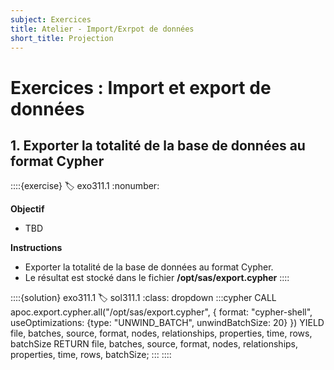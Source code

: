 ```yaml
---
subject: Exercices
title: Atelier - Import/Exrpot de données
short_title: Projection
---
```


# Exercices : Import et export de données

## 1. Exporter la totalité de la base de données au format Cypher
::::{exercise}
:label: exo311.1
:nonumber:

**Objectif**
- TBD

**Instructions**
- Exporter la totalité de la base de données au format Cypher.
- Le résultat est stocké dans le fichier **/opt/sas/export.cypher**
::::

::::{solution} exo311.1
:label: sol311.1
:class: dropdown
:::cypher
CALL apoc.export.cypher.all("/opt/sas/export.cypher", {
    format: "cypher-shell",
    useOptimizations: {type: "UNWIND_BATCH", unwindBatchSize: 20}
})
YIELD file, batches, source, format, nodes, relationships, properties, time, rows, batchSize
RETURN file, batches, source, format, nodes, relationships, properties, time, rows, batchSize;
:::
::::
